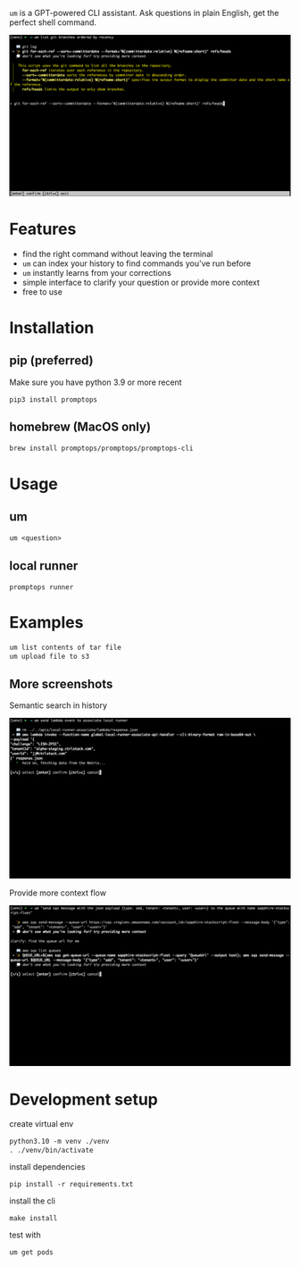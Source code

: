 `um` is a GPT-powered CLI assistant. Ask questions in plain English, get the perfect shell command.

<img src="https://github.com/promptops/cli/raw/main/media/default.png" />

# Features

- find the right command without leaving the terminal
- `um` can index your history to find commands you've run before
- `um` instantly learns from your corrections
- simple interface to clarify your question or provide more context
- free to use

# Installation

## pip (preferred)

Make sure you have python 3.9 or more recent

```shell
pip3 install promptops
```

## homebrew (MacOS only)

```shell
brew install promptops/promptops/promptops-cli
```

# Usage

## um

```shell
um <question>
```

## local runner

```shell
promptops runner
```

# Examples

```shell
um list contents of tar file
um upload file to s3
```

## More screenshots

Semantic search in history

<img src="https://github.com/promptops/cli/raw/main/media/semantic-search.png" />

Provide more context flow

<img src="https://github.com/promptops/cli/raw/main/media/clarify.png" />

# Development setup

create virtual env

```shell
python3.10 -m venv ./venv
. ./venv/bin/activate
```

install dependencies

```shell
pip install -r requirements.txt
```

install the cli

```shell
make install
```

test with

```shell
um get pods
```
